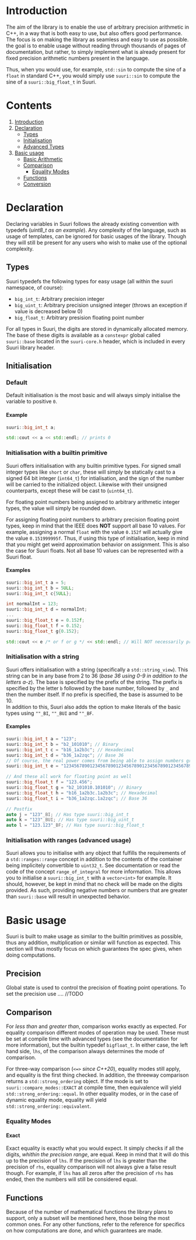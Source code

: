 # Introduction

The aim of the library is to enable the use of arbitrary precision arithmetic in C++, in a way that is both easy to use, but also offers good performance. 
The focus is on making the library as seamless and easy to use as possible. the goal is to enable usage without reading through thousands of pages of documentation, but rather, to simply implement what is already present for fixed precision arithmetic numbers present in the language.

Thus, when you would use, for example, ``std::sin`` to compute the sine of a ``float`` in standard C++, you would simply use ``suuri::sin`` to compute the sine of a ``suuri::big_float_t`` in Suuri.


# Contents

1. [Introduction](#introduction)
2. [Declaration](#declaration)
    - [Types](#types)
	- [Initialisation](#initialisation)
    - [Advanced Types](#advanced-types)
3. [Basic usage](#basic-usage)
    - [Basic Arithmetic](#basic-arithmetic)
    - [Comparison](#comparison)
    	- [Equality Modes](#equality-modes)
	- [Functions](#functions)
	- [Conversion](#conversion)

# Declaration

Declaring variables in Suuri follows the already existing convention with typedefs (*uint8_t as an example*). Any complexity of the language, such as usage of templates, can be ignored for basic usages of the library.
Though they will still be present for any users who wish to make use of the optional complexity.

## Types

Suuri typedefs the following types for easy usage (all within the suuri namespace, of course):

- ``big_int_t``: Arbitrary precision integer
- ``big_uint_t``: Arbitrary precision unsigned integer (throws an exception if value is decreased below 0)
- ``big_float_t``: Arbitrary presision floating point number

For all types in Suuri, the digits are stored in dynamically allocated memory. The base of these digits is available as a ``constexpr`` global called ``suuri::base`` located in the ``suuri-core.h`` header, which is included in every Suuri library header.

## Initialisation

### Default

Default initialisation is the most basic and will always simply initialise the variable to positive ``0``.

#### Example

```cpp
suuri::big_int_t a;

std::cout << a << std::endl; // prints 0
```

### Initialisation with a builtin primitive

Suuri offers initialisation with any builtin primitive types. For signed small integer types like ``short`` or ``char``, these will simply be statically cast to a signed 64 bit integer (``int64_t``) for intialisation, and the sign of the number will be carried to the initialized object. Likewise with their unsigned counterparts, except these will be cast to (``uint64_t``).

For floating point numbers being assigned to arbitrary arithmetic integer types, the value will simply be rounded down.

For assigning floating point numbers to arbitrary precision floating point types, keep in mind that the IEEE does **NOT** support all base 10 values. For example, assigning a normal ``float`` with the value ``0.152f`` will actually give the value ``0.151999995f``. Thus, if using this type of initialisation, keep in mind that you might get weird approximation behavior on assignment. This is also the case for Suuri floats. Not all base 10 values can be represented with a Suuri float. <br/>

#### Examples

```cpp
suuri::big_int_t a = 5;
suuri::big_int_t b = 5ULL;
suuri::big_int_t c{5ULL};

int normalInt = 123;
suuri::big_int_t d = normalInt;
...
suuri::big_float_t e = 0.152f;
suuri::big_float_t f = 0.152;
suuri::big_float_t g{0.152};

std::cout << e /* or f or g */ << std::endl; // Will NOT necessarily print 0.152 exactly
```

### Initialisation with a string

Suuri offers initialisation with a string (specifically a ``std::string_view``). 
This string can be in any base from 2 to 36 (*base 36 using 0-9 in addition to the letters a-z*). 
The base is specified by the prefix of the string. The prefix is specified by the letter ``b`` followed by the base number, 
followed by ``_`` and then the number itself. If no prefix is specified, the base is assumed to be 10. <br/>
In addition to this, Suuri also adds the option to make literals of the basic types using ``""_BI``, ``""_BUI`` and ``""_BF``.
#### Examples

```cpp
suuri::big_int_t a = "123";
suuri::big_int_t b = "b2_101010"; // Binary
suuri::big_int_t c = "b16_1a2b3c"; // Hexadecimal
suuri::big_int_t d = "b36_1a2zqc"; // Base 36
// Of course, the real power comes from being able to assign numbers greater than the limits of builtin primitives.
suuri::big_int_t e = "12345678901234567890123456789012345678901234567890123456789012345678901234567890";

// And these all work for floating point as well
suuri::big_float_t f = "123.456";
suuri::big_float_t g = "b2_101010.101010"; // Binary
suuri::big_float_t h = "b16_1a2b3c.1a2b3c"; // Hexadecimal
suuri::big_float_t i = "b36_1a2zqc.1a2zqc"; // Base 36

// Postfix
auto j = "123"_BI; // Has type suuri::big_int_t
auto k = "123"_BUI; // Has type suuri::big_uint_t
auto l = "123.123"_BF; // Has type suuri::big_float_t
```

### Initialisation with ranges (advanced usage)

Suuri allows you to initialise with any object that fulfills the requirements of a ``std::ranges::range`` concept in addition to the contents of the container being implicitely convertible to ``uint32_t``. See documentation or read the code of the concept ``range_of_integral`` for more information. 
This allows you to initialise a ``suuri::big_int_t`` with a ``vector<int>`` for example. It should, however, be kept in mind that no check will be made on the digits provided. As such, providing negative numbers or numbers that are greater than ``suuri::base`` will result in unexpected behavior.

# Basic usage

Suuri is built to make usage as similar to the builtin primitives as possible,
thus any addition, multiplication or similar will function as expected.
This section will thus mostly focus on which guarantees the spec gives, when doing computations. 

## Precision

Global state is used to control the precision of floating point operations. To set the precision use .... //TODO

## Comparison

For *less than* and *greater than*, comparison works exactly as expected. For equality comparison different modes of operation may be used. 
These must be set at compile time with advanced types (see the documentation for more information), but the builtin typedef `bigfloat_t`. In either case, the left hand side, ``lhs``, of the comparison always determines the mode of comparison.

For three-way comparison (``<=>`` *since C++20*), equality modes still apply, and equality is the first thing checked. In addition, the threeway comparison returns a ``std::strong_ordering`` object. If the mode is set to ``suuri::compare_modes::EXACT`` at compile time, then equivalence will yield ``std::strong_ordering::equal``. 
In other equality modes, or in the case of dynamic equality mode, equality will yield ``std::strong_ordering::equivalent``.

### Equality Modes

#### Exact

Exact equality is exactly what you would expect. It simply checks if all the digits, *whithin the precision range*, are equal. Keep in mind that it will do this up to the precision of ``lhs``. If the precision of ``lhs`` is greater than the precision of ``rhs``, equality comparison will not always give a false result though.
For example, if ``lhs`` has all zeros after the precision of ``rhs`` has ended, then the numbers will still be considered equal.

## Functions

Because of the number of mathematical functions the library plans to support, only a subset will be mentioned here, those being the most common ones.
For any other functions, refer to the reference for specifics on how computations are done, and which guarantees are made.

